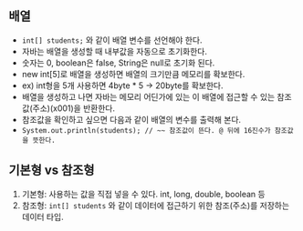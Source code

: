 ## 배열
- `int[] students;` 와 같이 배열 변수를 선언해야 한다.
- 자바는 배열을 생성할 때 내부값을 자동으로 초기화한다.
- 숫자는 0, boolean은 false, String은 null로 초기화 된다.
- new int[5]로 배열을 생성하면 배열의 크기만큼 메모리를 확보한다.
- ex) int형을 5개 사용하면 4byte * 5 -> 20byte를 확보한다.
- 배열을 생성하고 나면 자바는 메모리 어딘가에 있는 이 배열에 접근할 수 있는 참조값(주소)(x001)을 반환한다.
- 참조값을 확인하고 싶으면 다음과 같이 배열의 변수를 출력해 본다.
- `System.out.println(students); // ~~ 참조값이 뜬다. @ 뒤에 16진수가 참조값을 뜻한다.`

## 기본형 vs 참조형
1. 기본형: 사용하는 값을 직접 넣을 수 있다. int, long, double, boolean 등
2. 참조형: `int[] students` 와 같이 데이터에 접근하기 위한 참조(주소)를 저장하는 데이터 타입.